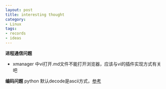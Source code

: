 ```yaml
---
layout: post
title: interesting thought  
category: 
- Linux  
tags:
- records
- ideas
---
```


**进程通信问题**  
- xmanager 中vi打开.md文件不能打开浏览器，应该与vi的插件实现方式有关吧

**编码问题**
python 默认decode是ascii方式，[参考](https://python.jobbole.com/81246/)
